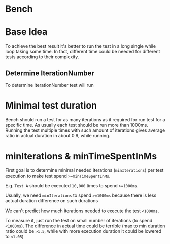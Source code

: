 # Bench

# Base Idea
To achieve the best result it's better to run the test in a long single while loop taking some time.
In fact, different time could be needed for different tests according to their complexity.

## Determine IterationNumber
To determine IterationNumber test will run

# Minimal test duration
Bench should run a test for as many iterations as it required for run test for a specific time.
As usually each test should be run more than 1000ms.
Running the test multiple times with such amount of iterations gives average ratio in actual duration in about 0.9,
while running.

# minIterations & minTimeSpentInMs
First goal is to determine minimal needed iterations (`minIterations`) per test execution to make test spend `>=minTimeSpentInMs`.

E.g. `Test A` should be executed `10,000` times to spend `>=1000ms`.

Usually, we need `minIterations` to spend `>=1000ms` because there is less actual duration difference on such durations

We can't predict how much iterations needed to execute the test `<1000ms`.

To measure it, just run the test on small number of iterations (to spend `<1000ms`). The difference in actual time could be terrible (max to min duration ratio could be `>1.5`, while with more execution duration it could be lowered to `<1.05`)
